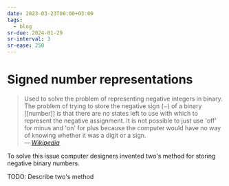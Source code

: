 ```yaml
---
date: 2023-03-23T00:00+03:00
tags:
  - blog
sr-due: 2024-01-29
sr-interval: 3
sr-ease: 250
---
```


# Signed number representations

> Used to solve the problem of representing negative integers in binary. The
> problem of trying to store the negative sign (−) of a binary [[number]] is
> that there are no states left to use with which to represent the negative
> assignment. It is not possible to just use 'off' for minus and 'on' for plus
> because the computer would have no way of knowing whether it was a digit or a
> sign.\
> — <cite>[Wikipedia](https://simple.wikipedia.org/wiki/Signed_number_representations)</cite>

To solve this issue computer designers invented two's method for storing
negative binary numbers.

TODO: Describe two's method
